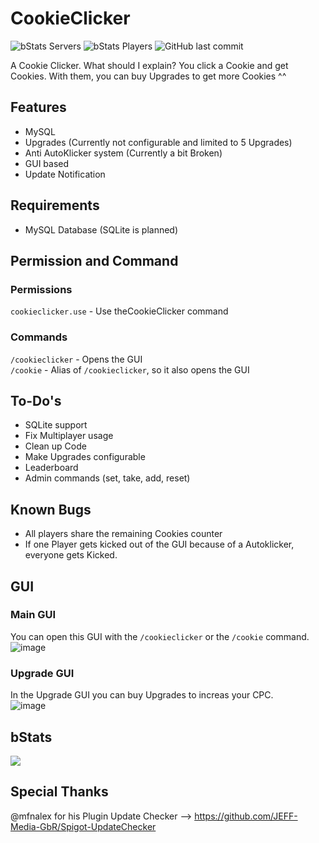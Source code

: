 # CookieClicker
![bStats Servers](https://img.shields.io/bstats/servers/16433?style=for-the-badge)
![bStats Players](https://img.shields.io/bstats/players/16433?style=for-the-badge)
![GitHub last commit](https://img.shields.io/github/last-commit/Hutch79/CookieClicker?style=for-the-badge)

A Cookie Clicker. What should I explain? You click a Cookie and get Cookies. With them, you can buy Upgrades to get more Cookies ^^

## Features
- MySQL
- Upgrades (Currently not configurable and limited to 5 Upgrades)
- Anti AutoKlicker system (Currently a bit Broken)
- GUI based
- Update Notification

## Requirements
- MySQL Database (SQLite is planned)

## Permission and Command
### Permissions
`cookieclicker.use` - Use theCookieClicker command
 
### Commands
`/cookieclicker` - Opens the GUI  
`/cookie` - Alias of `/cookieclicker`, so it also opens the GUI

## To-Do's
- SQLite support
- Fix Multiplayer usage
- Clean up Code
- Make Upgrades configurable
- Leaderboard
- Admin commands (set, take, add, reset)

## Known Bugs
- All players share the remaining Cookies counter
- If one Player gets kicked out of the GUI because of a Autoklicker, everyone gets Kicked.

## GUI
### Main GUI
You can open this GUI with the `/cookieclicker` or the `/cookie` command.  
![image](https://user-images.githubusercontent.com/42042811/197419064-63975def-c397-4033-b622-b15ccc80d8b7.png)

### Upgrade GUI
In the Upgrade GUI you can buy Upgrades to increas your CPC.  
![image](https://user-images.githubusercontent.com/42042811/197419094-348906ad-dc45-4ea2-b555-66cd7319617b.png)


## bStats
[![](https://bstats.org/signatures/bukkit/Cookie%20Clicker.svg)](https://bstats.org/plugin/bukkit/Cookie%20Clicker)

## Special Thanks
@mfnalex for his Plugin Update Checker  --> https://github.com/JEFF-Media-GbR/Spigot-UpdateChecker
